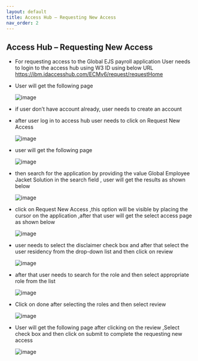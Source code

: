 ```yaml
---
layout: default
title: Access Hub – Requesting New Access
nav_order: 2
---
```


## Access Hub – Requesting New Access

- For requesting access to the Global EJS payroll application User needs to login to the access hub using W3 ID using below URL
  https://ibm.idaccesshub.com/ECMv6/request/requestHome
- User will get the following page

   ![image](https://user-images.githubusercontent.com/119289294/207306508-83be8502-b641-4b09-afc0-0ea62d27ca8c.png)

- if user don’t have account already, user needs to create an account
- after user log in to access hub user needs to click on Request New Access

   ![image](https://user-images.githubusercontent.com/119289294/207307039-f5fa6e81-c398-41f3-bade-de435734e7d4.png)

- user will get the following page

   ![image](https://user-images.githubusercontent.com/119289294/207307489-5ac73f60-04c8-41d8-95bf-86ae66a304f1.png)

- then search for the application by providing the value Global Employee Jacket Solution in the search field , user will get the results as shown below 

   ![image](https://user-images.githubusercontent.com/119289294/207308213-290cae2a-123c-4a5f-ba97-eb97172d62e1.png)
   
- click on Request New Access ,this option will be visible by placing the cursor on the application ,after that user will get the select access page as shown below

   ![image](https://user-images.githubusercontent.com/119289294/207308645-0978d726-41ed-44f9-a78a-e2496308c560.png)

- user needs to select the disclaimer check box and after that select the user residency from the drop-down list and then click on review 

   ![image](https://user-images.githubusercontent.com/119289294/207309057-8d68a516-28f4-4fc0-acda-a92b73f722dc.png)

- after that user needs to search for the role and then select appropriate role from the list

   ![image](https://user-images.githubusercontent.com/119289294/208361526-7801f34a-f455-44c1-8811-1baab6cc9c47.png)

- Click on done after selecting the roles and then select review

   ![image](https://user-images.githubusercontent.com/119289294/207310770-4d834b5e-0b71-4790-814e-ee93ab739d4b.png)
   
- User will get the following page after clicking on the review ,Select check box and then click on submit to complete the requesting new access

   ![image](https://user-images.githubusercontent.com/119289294/207311072-d8769c4c-bf74-46ab-9063-391c9c903190.png)
   